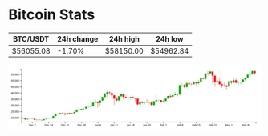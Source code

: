 # Bitcoin Stats

BTC/USDT|24h change|24h high|24h low|
|---|---|---|---|
|$56055.08|-1.70%|$58150.00|$54962.84|

<img src="./chart.svg">
